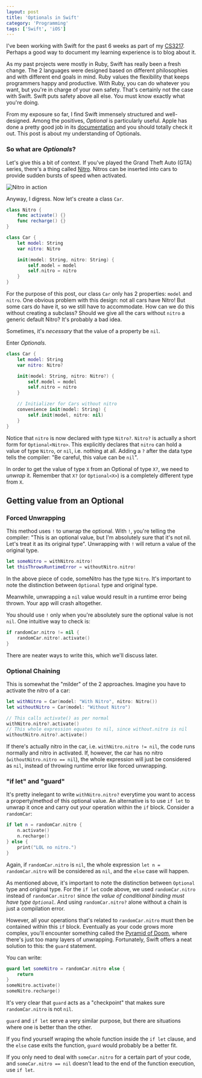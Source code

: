 ```yaml
---
layout: post
title: 'Optionals in Swift'
category: 'Programming'
tags: ['Swift', 'iOS']
---
```


I've been working with Swift for the past 6 weeks as part of my [CS3217](http://www.comp.nus.edu.sg/~simkc/CS3217/). Perhaps a good way to document my learning experience is to blog about it.

As my past projects were mostly in Ruby, Swift has really been a fresh change. The 2 languages were designed based on different philosophies and with different end goals in mind. Ruby values the flexibility that keeps programmers happy and productive. With Ruby, you can do whatever you want, but you're in charge of your own safety. That's certainly not the case with Swift. Swift puts safety above all else. You must know exactly what you're doing.

From my exposure so far, I find Swift immensely structured and well-designed. Among the positives, _Optional_ is particularly useful. Apple has done a pretty good job in its [documentation](https://developer.apple.com/library/ios/documentation/Swift/Conceptual/Swift_Programming_Language/OptionalChaining.html) and you should totally check it out. This post is about my understanding of Optionals.

### So what are _Optionals_?

Let's give this a bit of context. If you've played the Grand Theft Auto (GTA) series, there's a thing called [Nitro](http://gta.wikia.com/wiki/Nitro). Nitros can be inserted into cars to provide sudden bursts of speed when activated. 

![Nitro in action](http://www.g-unleashed.com/upload/screenshots/16_hood_nitro_shot.jpg)

Anyway, I digress. Now let's create a class `Car`.

```swift
class Nitro {
    func activate() {}
    func recharge() {}
}

class Car {
    let model: String
    var nitro: Nitro

    init(model: String, nitro: String) {
        self.model = model
        self.nitro = nitro
    }
}
```

For the purpose of this post, our class `Car` only has 2 properties: `model` and `nitro`. One obvious problem with this design: not all cars have Nitro! But some cars do have it, so we still have to accommodate. How can we do this without creating a subclass? Should we give all the cars without `nitro` a generic default Nitro? It's probably a bad idea.

Sometimes, it's _necessary_ that the value of a property be `nil`.

Enter _Optionals_.

```swift
class Car {
    let model: String
    var nitro: Nitro?

    init(model: String, nitro: Nitro?) {
        self.model = model
        self.nitro = nitro
    }

    // Initializer for Cars without nitro
    convenience init(model: String) {
        self.init(model, nitro: nil)
    }
}
```

Notice that `nitro` is now declared with type `Nitro?`. `Nitro?` is actually a short form for `Optional<Nitro>`. This explicitly declares that `nitro` can hold a value of type `Nitro`, or `nil`, i.e. nothing at all. Adding a `?` after the data type tells the compiler: "Be careful, this value can be `nil`".

In order to get the value of type `X` from an Optional of type `X?`, we need to _unwrap_ it. Remember that `X?` (or `Optional<X>`) is a completely different type from `X`.

## Getting value from an Optional

### Forced Unwrapping

This method uses `!` to unwrap the optional. With `!`, you're telling the compiler: "This is an optional value, but I'm absolutely sure that it's not nil. Let's treat it as its original type". Unwrapping with `!` will return a value of the original type.

```swift
let someNitro = withNitro.nitro!
let thisThrowsRuntimeError = withoutNitro.nitro!
```

In the above piece of code, someNitro has the type `Nitro`. It's important to note the distinction between `Optional` type and original type.

Meanwhile, unwrapping a `nil` value would result in a runtime error being thrown. Your app will crash altogether.

You should use `!` only when you're absolutely sure the optional value is not `nil`. One intuitive way to check is:

```swift
if randomCar.nitro != nil {
    randomCar.nitro!.activate()
}
```
There are neater ways to write this, which we'll discuss later.

### Optional Chaining

This is somewhat the "milder" of the 2 approaches. Imagine you have to activate the nitro of a car:

```swift
let withNitro = Car(model: "With Nitro", nitro: Nitro())
let withoutNitro = Car(model: "Without Nitro")

// This calls activate() as per normal
withNitro.nitro?.activate()
// This whole expression equates to nil, since without.nitro is nil
withoutNitro.nitro?.activate()
```

If there's actually nitro in the car, i.e. `withNitro.nitro != nil`, the code runs normally and nitro in activated. If, however, the car has no nitro (`withoutNitro.nitro == nil`), the whole expression will just be considered as `nil`, instead of throwing runtime error like forced unwrapping.

### "if let" and "guard"

It's pretty inelegant to write `withNitro.nitro?` everytime you want to access a property/method of this optional value. An alternative is to use `if let` to unwrap it once and carry out your operation within the `if` block. Consider a `randomCar`:

```swift
if let n = randomCar.nitro {
    n.activate()
    n.recharge()
} else {
    print("LOL no nitro.")
}
```

Again, if `randomCar.nitro` is `nil`, the whole expression `let n = randomCar.nitro` will be considered as `nil`, and the `else` case will happen.

As mentioned above, it's important to note the distinction between `Optional` type and original type. For the `if let` code above, we used `randomCar.nitro` instead of `randomCar.nitro!` since _the value of conditional binding must have type `Optional`_. And using `randomCar.nitro?` alone without a chain is just a compilation error.

However, all your operations that's related to `randomCar.nitro` must then be contained within this `if` block. Eventually as your code grows more complex, you'll encounter something called the [Pyramid of Doom](https://en.wikipedia.org/wiki/Pyramid_of_doom_(programming)), where there's just too many layers of unwrapping. Fortunately, Swift offers a neat solution to this: the `guard` statement.

You can write:

```swift
guard let someNitro = randomCar.nitro else {
    return
}
someNitro.activate()
someNitro.recharge()
```

It's very clear that `guard` acts as a "checkpoint" that makes sure `randomCar.nitro` is not `nil`.

`guard` and `if let` serve a very similar purpose, but there are situations where one is better than the other.

If you find yourself wraping the whole function inside the `if let` clause, and the `else` case exits the function, `guard` would probably be a better fit.

If you only need to deal with `someCar.nitro` for a certain part of your code, and `someCar.nitro == nil` doesn't lead to the end of the function execution, use `if let`.


